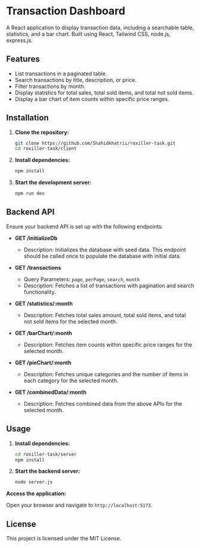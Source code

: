 # Transaction Dashboard

A React application to display transaction data, including a searchable table, statistics, and a bar chart. Built using React, Tailwind CSS, node.js, express.js.

## Features

- List transactions in a paginated table.
- Search transactions by title, description, or price.
- Filter transactions by month.
- Display statistics for total sales, total sold items, and total not sold items.
- Display a bar chart of item counts within specific price ranges.

## Installation

1. **Clone the repository:**

   ```bash
   git clone https://github.com/Shahidkhatrii/roxiller-task.git
   cd roxiller-task/client
   ```

2. **Install dependencies:**

   ```bash
   npm install
   ```

3. **Start the development server:**

   ```bash
   npm run dev
   ```

## Backend API

Ensure your backend API is set up with the following endpoints:

- **GET /initializeDb**
  - Description: Initializes the database with seed data. This endpoint should be called once to populate the database with initial data.
- **GET /transactions**

  - Query Parameters: `page`, `perPage`, `search`, `month`
  - Description: Fetches a list of transactions with pagination and search functionality.

- **GET /statistics/:month**

  - Description: Fetches total sales amount, total sold items, and total not sold items for the selected month.

- **GET /barChart/:month**

  - Description: Fetches item counts within specific price ranges for the selected month.

- **GET /pieChart/:month**

  - Description: Fetches unique categories and the number of items in each category for the selected month.

- **GET /combinedData/:month**
  - Description: Fetches combined data from the above APIs for the selected month.

## Usage

1. **Install dependencies:**

   ```bash
   cd roxiller-task/server
   npm install
   ```

2. **Start the backend server:**

   ```bash
   node server.js
   ```

**Access the application:**

Open your browser and navigate to `http://localhost:5173`.

## License

This project is licensed under the MIT License.
